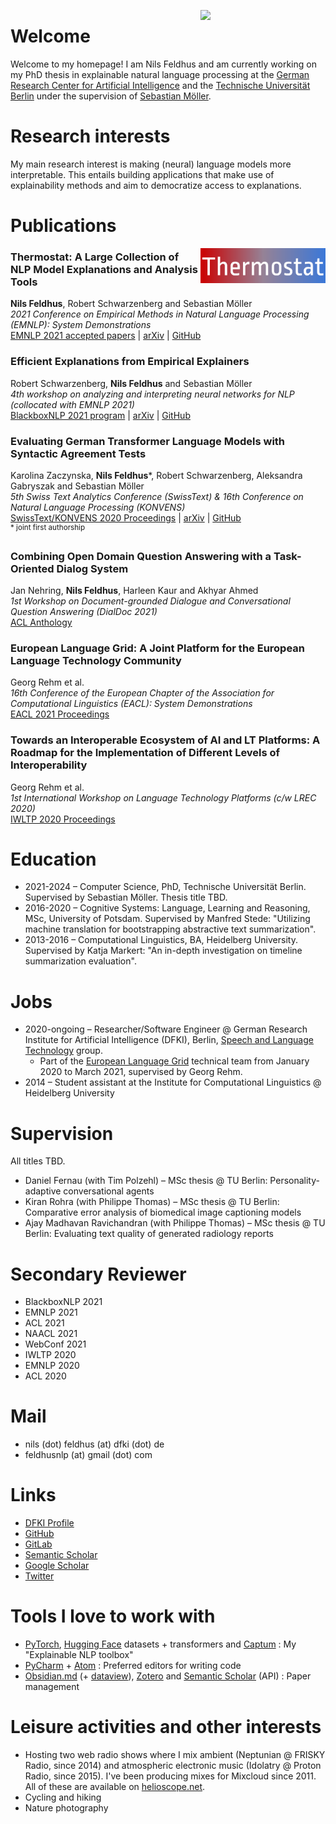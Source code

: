 <img src="https://raw.githubusercontent.com/nfelnlp/nfelnlp.github.io/main/figures/avatar.png?raw=true" width="200px" align="right"></img>  
# Welcome
Welcome to my homepage! I am Nils Feldhus and am currently working on my PhD thesis in explainable natural language processing at the [German Research Center for Artificial Intelligence](https://www.dfki.de/en/web/research/research-departments/speech-and-language-technology) and the [Technische Universität Berlin](https://www.tu.berlin/en/) under the supervision of [Sebastian Möller](https://www.qu.tu-berlin.de/menue/team/professur/parameter/en/).

# Research interests
My main research interest is making (neural) language models more interpretable. This entails building applications that make use of explainability methods and aim to democratize access to explanations.

# Publications

<a href="https://github.com/DFKI-NLP/thermostat"><img src="https://raw.githubusercontent.com/DFKI-NLP/thermostat/main/figures/logo.png?raw=true" width="200px" align="right"></img></a>  
### Thermostat: A Large Collection of NLP Model Explanations and Analysis Tools
**Nils Feldhus**, Robert Schwarzenberg and Sebastian Möller  
*2021 Conference on Empirical Methods in Natural Language Processing (EMNLP): System Demonstrations*  
[EMNLP 2021 accepted papers](https://2021.emnlp.org/papers#demos) | [arXiv](https://arxiv.org/abs/2108.13961) | [GitHub](https://github.com/DFKI-NLP/thermostat)

### Efficient Explanations from Empirical Explainers
Robert Schwarzenberg, **Nils Feldhus** and Sebastian Möller  
*4th workshop on analyzing and interpreting neural networks for NLP (collocated with EMNLP 2021)*  
[BlackboxNLP 2021 program](https://blackboxnlp.github.io/program.html) | [arXiv](https://arxiv.org/abs/2103.15429) | [GitHub](https://github.com/DFKI-NLP/emp-exp)

### Evaluating German Transformer Language Models with Syntactic Agreement Tests
Karolina Zaczynska, **Nils Feldhus**\*, Robert Schwarzenberg, Aleksandra Gabryszak and Sebastian Möller  
*5th Swiss Text Analytics Conference (SwissText) & 16th Conference on Natural Language Processing (KONVENS)*  
[SwissText/KONVENS 2020 Proceedings](http://ceur-ws.org/Vol-2624/) | [arXiv](https://arxiv.org/pdf/2007.03765.pdf) | [GitHub](https://github.com/dfki-nlp/gevalm)  
<sup>* joint first authorship</sup>

### Combining Open Domain Question Answering with a Task-Oriented Dialog System
Jan Nehring, **Nils Feldhus**, Harleen Kaur and Akhyar Ahmed  
*1st Workshop on Document-grounded Dialogue and Conversational Question Answering (DialDoc 2021)*  
[ACL Anthology](https://aclanthology.org/2021.dialdoc-1.5/)

### European Language Grid: A Joint Platform for the European Language Technology Community
Georg Rehm et al.  
*16th Conference of the European Chapter of the Association for Computational Linguistics (EACL): System Demonstrations*  
[EACL 2021 Proceedings](https://aclanthology.org/2021.eacl-demos.26/)

### Towards an Interoperable Ecosystem of AI and LT Platforms: A Roadmap for the Implementation of Different Levels of Interoperability
Georg Rehm et al.  
*1st International Workshop on Language Technology Platforms (c/w LREC 2020)*  
[IWLTP 2020 Proceedings](https://aclanthology.org/2020.iwltp-1.15/)

# Education
* 2021-2024 – Computer Science, PhD, Technische Universität Berlin. Supervised by Sebastian Möller. Thesis title TBD.
* 2016-2020 – Cognitive Systems: Language, Learning and Reasoning, MSc, University of Potsdam. Supervised by Manfred Stede: "Utilizing machine translation for bootstrapping abstractive text summarization".
* 2013-2016 – Computational Linguistics, BA, Heidelberg University. Supervised by Katja Markert: "An in-depth investigation on timeline summarization evaluation".

# Jobs
* 2020-ongoing – Researcher/Software Engineer @ German Research Institute for Artificial Intelligence (DFKI), Berlin, [Speech and Language Technology](https://www.dfki.de/en/web/research/research-departments/speech-and-language-technology/) group.
	* Part of the [European Language Grid](https://live.european-language-grid.eu/) technical team from January 2020 to March 2021, supervised by Georg Rehm.
* 2014 – Student assistant at the Institute for Computational Linguistics @ Heidelberg University

# Supervision
All titles TBD.
* Daniel Fernau (with Tim Polzehl) – MSc thesis @ TU Berlin: Personality-adaptive conversational agents
* Kiran Rohra (with Philippe Thomas) – MSc thesis @ TU Berlin: Comparative error analysis of biomedical image captioning models
* Ajay Madhavan Ravichandran (with Philippe Thomas) – MSc thesis @ TU Berlin: Evaluating text quality of generated radiology reports

# Secondary Reviewer
* BlackboxNLP 2021
* EMNLP 2021
* ACL 2021
* NAACL 2021
* WebConf 2021
* IWLTP 2020
* EMNLP 2020
* ACL 2020


# Mail
* nils (dot) feldhus (at) dfki (dot) de
* feldhusnlp (at) gmail (dot) com

# Links
* [DFKI Profile](https://www.dfki.de/en/web/about-us/employee/person/nife02)
* [GitHub](https://github.com/nfelnlp)
* [GitLab](https://gitlab.com/nfel)
* [Semantic Scholar](https://www.semanticscholar.org/author/Nils-Feldhus/1641658310)
* [Google Scholar](https://scholar.google.com/citations?user=nM50iv8AAAAJ)
* [Twitter](https://twitter.com/nfelnlp)


# Tools I love to work with
* [PyTorch](https://pytorch.org/), [Hugging Face](https://huggingface.co/) datasets + transformers and [Captum](https://captum.ai/) : My "Explainable NLP toolbox"
* [PyCharm](https://www.jetbrains.com/pycharm/) + [Atom](https://atom.io/) : Preferred editors for writing code
* [Obsidian.md](https://obsidian.md/) (+ [dataview](https://github.com/blacksmithgu/obsidian-dataview/)), [Zotero](https://www.zotero.org/) and [Semantic Scholar](https://www.semanticscholar.org/) (API) : Paper management


# Leisure activities and other interests
* Hosting two web radio shows where I mix ambient (Neptunian @ FRISKY Radio, since 2014) and atmospheric electronic music (Idolatry @ Proton Radio, since 2015). I've been producing mixes for Mixcloud since 2011. All of these are available on [helioscope.net](https://helioscope.net/).
* Cycling and hiking
* Nature photography
